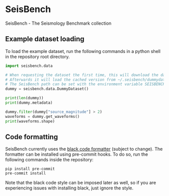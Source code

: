 # SeisBench
SeisBench - The Seismology Benchmark collection

## Example dataset loading
To load the example dataset, run the following commands in a python shell in the repository root directory.
```python
import seisbench.data

# When requesting the dataset the first time, this will download the dataset.
# Afterwards it will load the cached version from ~/.seisbench/dummydataset.
# The SeisBench path can be set with the environment variable SEISBENCH_CACHE_ROOT
dummy = seisbench.data.DummyDataset()

print(len(dummy))
print(dummy.metadata)

dummy.filter(dummy["source_magnitude"] > 2)
waveforms = dummy.get_waveforms()
print(waveforms.shape)
```

## Code formatting
SeisBench currently uses the [black code formatter](https://github.com/psf/black) (subject to change).
The formatter can be installed using pre-commit hooks.
To do so, run the following commands inside the repository:
```
pip install pre-commit
pre-commit install
```
Note that the black code style can be imposed later as well,
so if you are experiencing issues with installing black, just ignore the style.